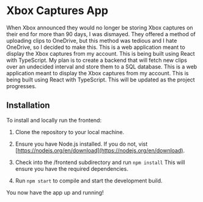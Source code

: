# Xbox Captures App

When Xbox announced they would no longer be storing Xbox captures on their end for more than 90 days, I was dismayed. They offered a method of uploading clips to OneDrive, but this method was tedious and I hate OneDrive, so I decided to make this. This is a web application meant to display the Xbox captures from my account. This is being built using React with TypeScript. My plan is to create a backend that will fetch new clips over an undecided interval and store them to a SQL database. This is a web application meant to display the Xbox captures from my account. This is being built using React with TypeScript. This will be updated as the project progresses.

## Installation

To install and locally run the frontend:

1) Clone the repository to your local machine.

3) Ensure you have Node.js installed. If you do not, vist [https://nodejs.org/en/download](https://nodejs.org/en/download).

2) Check into the /frontend subdirectory and run `npm install` This will ensure you have the required dependencies.

3) Run `npm start` to compile and start the development build.

You now have the app up and running!